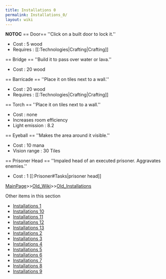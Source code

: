 ```yaml
---
title: Installations 0
permalink: Installations_0/
layout: wiki
---
```

__NOTOC__
== Door==
''Click on a built door to lock it.''
* Cost : 5 wood
* Requires : [[:Technologies|Crafting|Crafting]]

== Bridge ==
''Build it to pass over water or lava.''
* Cost : 20 wood

== Barricade ==
''Place it on tiles next to a wall.''
* Cost : 20 wood
* Requires : [[:Technologies|Crafting|Crafting]]

== Torch ==
''Place it on tiles next to a wall.''
* Cost : none
* Increases room efficiency
* Light emission : 8.2

== Eyeball ==
''Makes the area around it visible.''
* Cost : 10 mana
* Vision range : 30 Tiles

== Prisoner Head ==
''Impaled head of an executed prisoner. Aggravates enemies.''
* Cost : 1 [[:Prisoner#Tasks|prisoner head]]

[MainPage](/keeperrl_wiki/ "wikilink")>>[Old_Wiki](/keeperrl_wiki/Old_Wiki "wikilink")>>[Old_Installations](/keeperrl_wiki/Old_Installations "wikilink")

Other items in this section
-    [Installations 1](/keeperrl_wiki/Installations_1 "wikilink")
-    [Installations 10](/keeperrl_wiki/Installations_10 "wikilink")
-    [Installations 11](/keeperrl_wiki/Installations_11 "wikilink")
-    [Installations 12](/keeperrl_wiki/Installations_12 "wikilink")
-    [Installations 13](/keeperrl_wiki/Installations_13 "wikilink")
-    [Installations 2](/keeperrl_wiki/Installations_2 "wikilink")
-    [Installations 3](/keeperrl_wiki/Installations_3 "wikilink")
-    [Installations 4](/keeperrl_wiki/Installations_4 "wikilink")
-    [Installations 5](/keeperrl_wiki/Installations_5 "wikilink")
-    [Installations 6](/keeperrl_wiki/Installations_6 "wikilink")
-    [Installations 7](/keeperrl_wiki/Installations_7 "wikilink")
-    [Installations 8](/keeperrl_wiki/Installations_8 "wikilink")
-    [Installations 9](/keeperrl_wiki/Installations_9 "wikilink")
